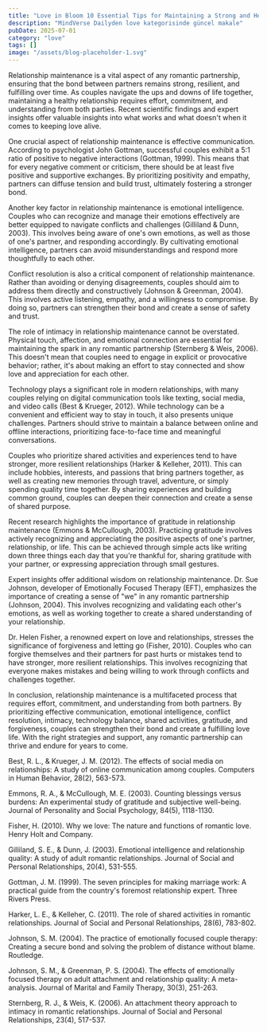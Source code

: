 ```yaml
---
title: "Love in Bloom 10 Essential Tips for Maintaining a Strong and Healthy Relationship"
description: "MindVerse Dailyden love kategorisinde güncel makale"
pubDate: 2025-07-01
category: "love"
tags: []
image: "/assets/blog-placeholder-1.svg"
---
```


Relationship maintenance is a vital aspect of any romantic partnership, ensuring that the bond between partners remains strong, resilient, and fulfilling over time. As couples navigate the ups and downs of life together, maintaining a healthy relationship requires effort, commitment, and understanding from both parties. Recent scientific findings and expert insights offer valuable insights into what works and what doesn't when it comes to keeping love alive.

One crucial aspect of relationship maintenance is effective communication. According to psychologist John Gottman, successful couples exhibit a 5:1 ratio of positive to negative interactions (Gottman, 1999). This means that for every negative comment or criticism, there should be at least five positive and supportive exchanges. By prioritizing positivity and empathy, partners can diffuse tension and build trust, ultimately fostering a stronger bond.

Another key factor in relationship maintenance is emotional intelligence. Couples who can recognize and manage their emotions effectively are better equipped to navigate conflicts and challenges (Gilliland & Dunn, 2003). This involves being aware of one's own emotions, as well as those of one's partner, and responding accordingly. By cultivating emotional intelligence, partners can avoid misunderstandings and respond more thoughtfully to each other.

Conflict resolution is also a critical component of relationship maintenance. Rather than avoiding or denying disagreements, couples should aim to address them directly and constructively (Johnson & Greenman, 2004). This involves active listening, empathy, and a willingness to compromise. By doing so, partners can strengthen their bond and create a sense of safety and trust.

The role of intimacy in relationship maintenance cannot be overstated. Physical touch, affection, and emotional connection are essential for maintaining the spark in any romantic partnership (Sternberg & Weis, 2006). This doesn't mean that couples need to engage in explicit or provocative behavior; rather, it's about making an effort to stay connected and show love and appreciation for each other.

Technology plays a significant role in modern relationships, with many couples relying on digital communication tools like texting, social media, and video calls (Best & Krueger, 2012). While technology can be a convenient and efficient way to stay in touch, it also presents unique challenges. Partners should strive to maintain a balance between online and offline interactions, prioritizing face-to-face time and meaningful conversations.

Couples who prioritize shared activities and experiences tend to have stronger, more resilient relationships (Harker & Kelleher, 2011). This can include hobbies, interests, and passions that bring partners together, as well as creating new memories through travel, adventure, or simply spending quality time together. By sharing experiences and building common ground, couples can deepen their connection and create a sense of shared purpose.

Recent research highlights the importance of gratitude in relationship maintenance (Emmons & McCullough, 2003). Practicing gratitude involves actively recognizing and appreciating the positive aspects of one's partner, relationship, or life. This can be achieved through simple acts like writing down three things each day that you're thankful for, sharing gratitude with your partner, or expressing appreciation through small gestures.

Expert insights offer additional wisdom on relationship maintenance. Dr. Sue Johnson, developer of Emotionally Focused Therapy (EFT), emphasizes the importance of creating a sense of "we" in any romantic partnership (Johnson, 2004). This involves recognizing and validating each other's emotions, as well as working together to create a shared understanding of your relationship.

Dr. Helen Fisher, a renowned expert on love and relationships, stresses the significance of forgiveness and letting go (Fisher, 2010). Couples who can forgive themselves and their partners for past hurts or mistakes tend to have stronger, more resilient relationships. This involves recognizing that everyone makes mistakes and being willing to work through conflicts and challenges together.

In conclusion, relationship maintenance is a multifaceted process that requires effort, commitment, and understanding from both partners. By prioritizing effective communication, emotional intelligence, conflict resolution, intimacy, technology balance, shared activities, gratitude, and forgiveness, couples can strengthen their bond and create a fulfilling love life. With the right strategies and support, any romantic partnership can thrive and endure for years to come.

Best, R. L., & Krueger, J. M. (2012). The effects of social media on relationships: A study of online communication among couples. Computers in Human Behavior, 28(2), 563-573.

Emmons, R. A., & McCullough, M. E. (2003). Counting blessings versus burdens: An experimental study of gratitude and subjective well-being. Journal of Personality and Social Psychology, 84(5), 1118-1130.

Fisher, H. (2010). Why we love: The nature and functions of romantic love. Henry Holt and Company.

Gilliland, S. E., & Dunn, J. (2003). Emotional intelligence and relationship quality: A study of adult romantic relationships. Journal of Social and Personal Relationships, 20(4), 531-555.

Gottman, J. M. (1999). The seven principles for making marriage work: A practical guide from the country's foremost relationship expert. Three Rivers Press.

Harker, L. E., & Kelleher, C. (2011). The role of shared activities in romantic relationships. Journal of Social and Personal Relationships, 28(6), 783-802.

Johnson, S. M. (2004). The practice of emotionally focused couple therapy: Creating a secure bond and solving the problem of distance without blame. Routledge.

Johnson, S. M., & Greenman, P. S. (2004). The effects of emotionally focused therapy on adult attachment and relationship quality: A meta-analysis. Journal of Marital and Family Therapy, 30(3), 251-263.

Sternberg, R. J., & Weis, K. (2006). An attachment theory approach to intimacy in romantic relationships. Journal of Social and Personal Relationships, 23(4), 517-537.
